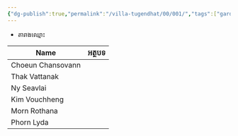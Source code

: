 ```yaml
---
{"dg-publish":true,"permalink":"/villa-tugendhat/00/001/","tags":["gardenEntry"]}
---
```


- តារាងឈ្មោះ

| Name              | អត្ថបទ |
| ----------------- | ------ |
| Choeun Chansovann |        |
| Thak Vattanak     |        |
| Ny Seavlai        |        |
| Kim Vouchheng     |        |
| Morn Rothana      |        |
| Phorn Lyda        |        |



